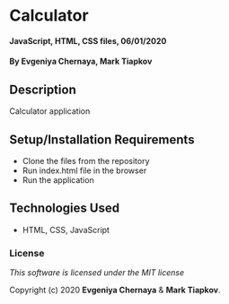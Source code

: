 # Calculator

#### JavaScript, HTML, CSS files, 06/01/2020

#### By Evgeniya Chernaya, Mark Tiapkov

## Description

Calculator application

## Setup/Installation Requirements

* Clone the files from the repository
* Run index.html file in the browser
* Run the application

## Technologies Used

* HTML, CSS, JavaScript

### License

_This software is licensed under the MIT license_

Copyright (c) 2020 **Evgeniya Chernaya** & **Mark Tiapkov**.
